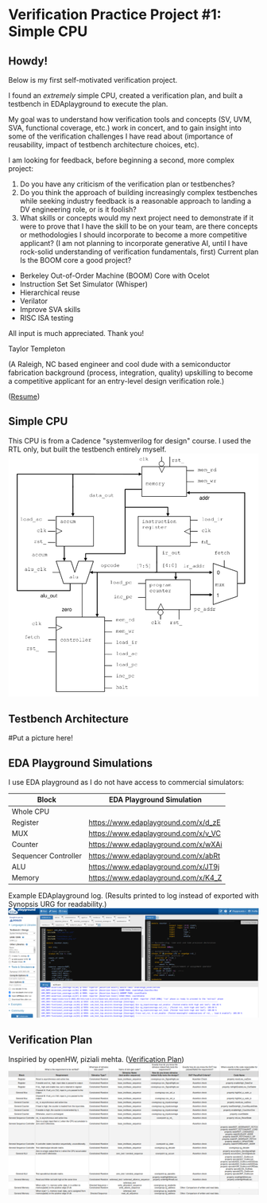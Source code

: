 # Verification Practice Project #1: Simple CPU

## Howdy!

Below is my first self-motivated verification project.

I found an *extremely* simple CPU, created a verification plan, and built a testbench in EDAplayground to execute the plan.

My goal was to understand how verification tools and concepts (SV, UVM, SVA, functional coverage, etc.) work in concert, and to gain insight into some of the verification challenges I have read about (importance of reusability, impact of testbench architecture choices, etc).

I am looking for feedback, before beginning a second, more complex project:
1. Do you have any criticism of the verification plan or testbenches?
2. Do you think the approach of building increasingly complex testbenches while seeking industry feedback is a reasonable approach to landing a DV engineering role, or is it foolish?
3. What skills or concepts would my next project need to demonstrate if it were to prove that I have the skill to be on your team, are there concepts or methodologies I should incorporate to become a more competitive applicant?  (I am not planning to incorporate generative AI, until I have rock-solid understanding of verification fundamentals, first) Current plan
Is the BOOM core a good project?  
* Berkeley Out-of-Order Machine (BOOM) Core with Ocelot
* Instruction Set Set Simulator (Whisper)
* Hierarchical reuse
* Verilator
* Improve SVA skills
* RISC ISA testing

All input is much appreciated.  Thank you!

Taylor Templeton 

(A Raleigh, NC based engineer and cool dude with a semiconductor fabrication background (process, integration, quality) upskilling to become a competitive applicant for an entry-level design verification role.)

([Resume](2023_05_May_22_TaylorTempleton_GithubVersion.pdf)) 


## Simple CPU
This CPU is from a Cadence "systemverilog for design" course.  I used the RTL only, but built the testbench entirely myself.
![](CPU_schematic.png)


## Testbench Architecture
#Put a picture here!


## EDA Playground Simulations
I use EDA playground as I do not have access to commercial simulators:

| Block                | EDA Playground Simulation            |
|----------------------|--------------------------------------|
| Whole CPU            |                                      |
| Register             | https://www.edaplayground.com/x/d_zE |
| MUX                  | https://www.edaplayground.com/x/v_VC |
| Counter              | https://www.edaplayground.com/x/wXAi |
| Sequencer Controller | https://www.edaplayground.com/x/abRt |
| ALU                  | https://www.edaplayground.com/x/JT9j |
| Memory               | https://www.edaplayground.com/x/K4_Z |

Example EDAplayground log.  (Results printed to log instead of exported with Synopsis URG for readability.)
![](EDAPlaygroundExampleLog.png)


## Verification Plan
Inspiried by openHW, piziali mehta.
([Verification Plan](Draft_VerificationPlan.xlsx)) 
![](Draft_Vplan.png)
